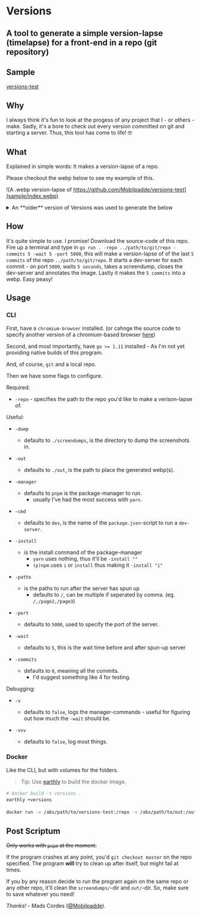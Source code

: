 # Versions

## A tool to generate a simple version-lapse (timelapse) for a front-end in a repo (git repository)

## Sample

[versions-test](https://github.com/Mobilpadde/versions-test)

## Why

I always think it's fun to look at the progess of any project that I - or others - make. Sadly, it's a bore to check out every version committed on git and starting a server. Thus, this tool has come to life! 🤓

## What

Explained in simple words: It makes a version-lapse of a repo.

Please checkout the webp below to see my example of this.

![A .webp version-lapse of https://github.com/Mobilpadde/versions-test](sample/index.webp)

<details>
<summary>An **older** version of Versions was used to generate the below</summary><p>

![A version-lapse of https://github.com/Mobilpadde/versions-test](sample/index.gif)

![https://voters.cafe version-lapse of five commits](sample/out.gif)

</p>
</details>

## How

It's quite simple to use. I promise! Download the source-code of this repo. Fire up a terminal and type in `go run . -repo ../path/to/git/repo -commits 5 -wait 5 -port 5000`, this will make a version-lapse of of the last `5 commits` of the repo `../path/to/git/repo`. It starts a dev-server for each commit - on port `5000`, waits `5 seconds`, takes a screendump, closes the dev-server and annotates the image. Lastly it makes the `5 commits` into a webp. Easy peasy!

## Usage

### CLI

First, have a `chromium-browser` installed. (or cahnge the source code to specify another version of a chromium-based browser [here](shoot/config.go#L21))

Second, and most importantly, have `go >= 1.11` installed - As I'm not yet providing native builds of this program.

And, of course, `git` and a local repo.

Then we have some flags to configure.

Required:

-   `-repo` - specifies the path to the repo you'd like to make a verison-lapse of.

Useful:

-   `-dump`

    -   defaults to `./screendumps`, is the directory to dump the screenshots in.

-   `-out`

    -   defaults to `./out`, is the path to place the generated webp(s).

-   `-manager`

    -   defaults to `pnpm` is the package-manager to run.
        -   usually I've had the most success with `yarn`.

-   `-cmd`

    -   defaults to `dev`, is the name of the `package.json`-script to run a `dev-server`.

-   `-install`

    -   is the install command of the package-manager
        -   `yarn` uses nothing, thus it'll be `-install ""`
        -   `(p)npm` uses `i` or `install` thus making it `-install "i"`

-   `-paths`

    -   is the paths to run after the server has spun up
        -   defaults to `/`, can be multiple if seperated by comma. (eg. `/,/page2,/page3`)

-   `-port`

    -   defaults to `5000`, used to specify the port of the server.

-   `-wait`

    -   defaults to `5`, this is the wait time before and after spun-up server

-   `-commits`

    -   defaults to `0`, meaning all the commits.
        -   I'd suggest something like 4 for testing.

Debugging:

-   `-v`

    -   defaults to `false`, logs the manager-commands - useful for figuring out how much the `-wait` should be.

-   `-vvv`
    -   defaults to `false`, log most things.

### Docker

Like the CLI, but with volumes for the folders.

> Tip: Use [earthly](https://earthly.dev/) to build the docker image.

```sh
# docker build -t versions .
earthly +versions

docker run -v /abs/path/to/versions-test:/repo -v /abs/path/to/out:/out -v /abs/path/to/dumps:/screendumps versions -repo /repo -out /out -dump /screendumps -commits 2 -wait 2 -port 8080 -manager yarn -install "" -v
```

## Post Scriptum

~~Only works with `pnpm` at the moment.~~

If the program crashes at any point, you'd `git checkout master` on the repo specified. The program **will** try to clean up after itself, but might fail at times.

If you by any reason decide to run the program again on the same repo or any other repo, it'll clean the `screendumps/`-dir and `out/`-dir. So, make sure to save whatever you need!

_Thanks!_ - Mads Cordes ([@Mobilpadde](https://twitter.com/Mobilpadde "Twitter")).
